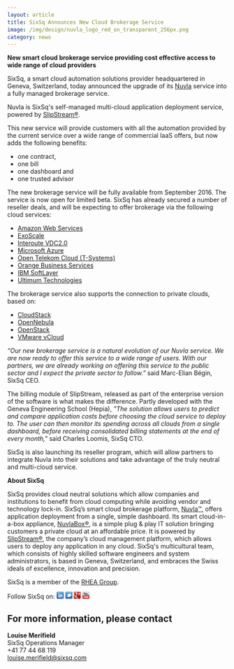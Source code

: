 ```yaml
---
layout: article
title: SixSq Announces New Cloud Brokerage Service
image: /img/design/nuvla_logo_red_on_transparent_256px.png 
category: news
---
```


**New smart cloud brokerage service providing cost effective access to wide range of cloud providers**

SixSq, a smart cloud automation solutions provider headquartered in Geneva, Switzerland, today announced the upgrade of its [Nuvla](http://sixsq.com/services/nuvla/) service into a fully managed brokerage service. 

Nuvla is SixSq's self-managed multi-cloud application deployment service, powered by [SlipStream®](http://sixsq.com/products/slipstream/). 

This new service will provide customers with all the automation provided by the current service over a wide range of commercial IaaS offers, but now adds the following benefits:

- one contract, 
- one bill
- one dashboard and 
- one trusted advisor

The new brokerage service will be fully available from September 2016. The service is now open for limited beta.
SixSq has already secured a number of reseller deals, and will be expecting to offer brokerage via the
following cloud services:

- [Amazon Web Services](https://aws.amazon.com/)
- [ExoScale](https://www.exoscale.ch/)
- [Interoute VDC2.0](https://cloudstore.interoute.com/TryInterouteVDCFREE)
- [Microsoft Azure](https://azure.microsoft.com/en-us/)
- [Open Telekom Cloud (T-Systems)](https://www.t-systems.com/de/en/solutions/cloud/solutions/open-telekom-cloud/public-cloud-for-business-customers-247826)
- [Orange Business Services](http://www.orange-business.com/en/cloud-computing)
- [IBM SoftLayer](http://www.softlayer.com)
- [Ultimum Technologies](http://ultimum.io/)

The brokerage service also supports the connection to private clouds, based on:

- [CloudStack]((https://cloudstack.apache.org) )
- [OpenNebula](http://opennebula.org/)
- [OpenStack](https://www.openstack.org/)
- [VMware vCloud](https://www.vmware.com/cloud-computing/overview)

*“Our new brokerage service is a natural evolution of our Nuvla service. We are now ready to offer this
service to a wide range of users. With our partners, we are already working on offering this service to the
public sector and I expect the private sector to follow.”* said Marc-Elian Bégin, SixSq CEO.

The billing module of SlipStream, released as part of the enterprise version of the software is what makes the difference. Partly developed with the Geneva Engineering School (Hepia), *"The solution allows users to predict
and compare application costs before choosing the cloud service to deploy to. The user can then monitor its
spending across all clouds from a single dashboard, before receiving consolidated billing statements at the end
of every month,"* said Charles Loomis, SixSq CTO.

SixSq is also launching its reseller program, which will allow partners to integrate Nuvla into their
solutions and take advantage of the truly neutral and multi-cloud service.
 
**About SixSq**

SixSq provides cloud neutral solutions which allow companies and institutions to benefit from cloud computing while avoiding vendor and technology lock-in. SixSq’s smart cloud brokerage platform, [Nuvla™](http://sixsq.com/services/nuvla/), offers application deployment from a single, simple dashboard. Its smart cloud-in-a-box appliance, [NuvlaBox®](http://sixsq.com/products/nuvlabox/), is a simple plug & play IT solution bringing customers a private cloud at an affordable price. It is powered by [SlipStream®](http://sixsq.com/products/slipstream/), the company’s cloud management platform, which allows users to deploy any application in any cloud. SixSq's multicultural team, which consists of highly skilled software engineers and system administrators, is based in Geneva, Switzerland, and embraces the Swiss ideals of excellence, innovation and precision. 

SixSq is a member of the [RHEA Group](http://www.rheagroup.com).



Follow SixSq on:
<a href="http://linkedin.com/company/sixsq"><img src="/img/design/linkedin_small.png" alt="LinkedIn" width="16" /></a> <a href="http://twitter.com/@sixsq"><img src="/img/design/twitter_small.png" alt="Twitter" width="16" /></a> <a href="http://plus.google.com/+sixsq"><img src="/img/design/google_plus_small.png" alt="Google+" width="16" /></a> <a href="https://www.youtube.com/channel/UCGYw3n7c-QsDtsVH32By1-g"><img src="/img/design/youtube_small.png" alt="Youtube" width="16"/></a>

For more information, please contact
----

**Louise Merifield**  
SixSq Operations Manager  
+41 77 44 68 119  
[louise.merifield@sixsq.com](mailto:louise.merifield@sixsq.com)


